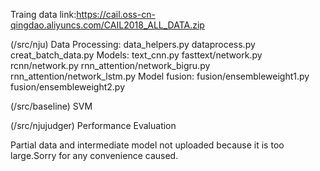 Traing data link:https://cail.oss-cn-qingdao.aliyuncs.com/CAIL2018_ALL_DATA.zip


(/src/nju)
Data Processing:
data_helpers.py  dataprocess.py creat_batch_data.py
Models:
text_cnn.py fasttext/network.py rcnn/network.py rnn_attention/network_bigru.py  rnn_attention/network_lstm.py
Model fusion:
fusion/ensembleweight1.py fusion/ensembleweight2.py 

(/src/baseline)
SVM

(/src/njujudger)
Performance Evaluation


Partial data and intermediate model not uploaded because it is too large.Sorry for any convenience caused.
